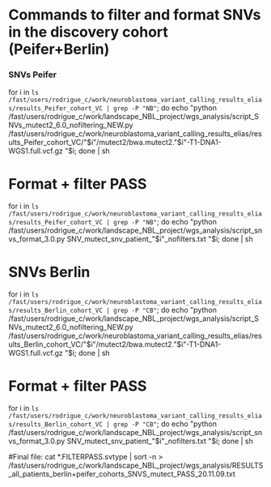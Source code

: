 # Commands to filter and format SNVs in the discovery cohort (Peifer+Berlin)

### SNVs Peifer
for i in `ls /fast/users/rodrigue_c/work/neuroblastoma_variant_calling_results_elias/results_Peifer_cohort_VC | grep -P "NB"`; do echo "python /fast/users/rodrigue_c/work/landscape_NBL_project/wgs_analysis/script_SNVs_mutect2_6.0_nofiltering_NEW.py /fast/users/rodrigue_c/work/neuroblastoma_variant_calling_results_elias/results_Peifer_cohort_VC/"$i"/mutect2/bwa.mutect2."$i"-T1-DNA1-WGS1.full.vcf.gz "$i; done | sh

# Format + filter PASS
for i in `ls /fast/users/rodrigue_c/work/neuroblastoma_variant_calling_results_elias/results_Peifer_cohort_VC | grep -P "NB"`; do echo "python /fast/users/rodrigue_c/work/landscape_NBL_project/wgs_analysis/script_snvs_format_3.0.py SNV_mutect_snv_patient_"$i"_nofilters.txt "$i; done | sh

# SNVs Berlin
for i in `ls /fast/users/rodrigue_c/work/neuroblastoma_variant_calling_results_elias/results_Berlin_cohort_VC | grep -P "CB"`; do echo "python /fast/users/rodrigue_c/work/landscape_NBL_project/wgs_analysis/script_SNVs_mutect2_6.0_nofiltering_NEW.py /fast/users/rodrigue_c/work/neuroblastoma_variant_calling_results_elias/results_Berlin_cohort_VC/"$i"/mutect2/bwa.mutect2."$i"-T1-DNA1-WGS1.full.vcf.gz "$i; done | sh

# Format + filter PASS
for i in `ls /fast/users/rodrigue_c/work/neuroblastoma_variant_calling_results_elias/results_Berlin_cohort_VC | grep -P "CB"`; do echo "python /fast/users/rodrigue_c/work/landscape_NBL_project/wgs_analysis/script_snvs_format_3.0.py SNV_mutect_snv_patient_"$i"_nofilters.txt "$i; done | sh

#Final file:
cat *.FILTERPASS.svtype | sort -n > /fast/users/rodrigue_c/work/landscape_NBL_project/wgs_analysis/RESULTS_all_patients_berlin+peifer_cohorts_SNVS_mutect_PASS_20.11.09.txt

